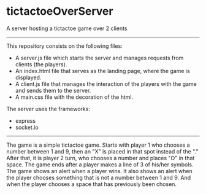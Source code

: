 # tictactoeOverServer
A server hosting a tictactoe game over 2 clients

------------

This repository consists on the following files:
- A server.js file which starts the server and manages requests from clients (the players).
- An index.html file that serves as the landing page, where the game is displayed.
- A client.js file that manages the interaction of the players with the game and sends them to the server.
- A main.css file with the decoration of the html.

The server uses the frameworks:
- express
- socket.io

------------

The game is a simple tictactoe game. Starts with player 1 who chooses a number between 1 and 9, then an "X" is placed in that spot instead of the "."
After that, it is player 2 turn, who chooses a number and places "O" in that space.
The game ends after a player makes a line of 3 of his/her symbols.
The game shows an alert when a player wins. It also shows an alert when the player chooses something that is not a number between 1 and 9. And when the player chooses a space that has previously been chosen.
